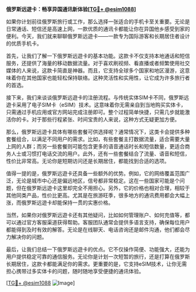 **俄罗斯远遊卡：畅享异国通讯新体验[[TG💪+ @esim1088](https://t.me/s/esim1088)]**

如果你计划前往俄罗斯旅行或工作，那么选择一张适合的手机卡至关重要。无论是日常通话、短信还是高速上网，一款优质的通讯卡都能让你在异国他乡感受到家的便利。今天，我们就来聊聊俄罗斯远遊卡——一款专为国际游客和长期居住者设计的优质手机卡。

首先，让我们了解一下俄罗斯远遊卡的基本功能。这款卡不仅支持本地通话和短信服务，还提供了海量的移动数据流量。对于喜欢刷视频、看直播或者频繁使用社交媒体的人来说，这款卡简直是神器。而且，它支持全球多个国家和地区漫游，这意味着你在其他国家也能轻松保持联络。这种灵活性和实用性，让它成为许多旅行者的首选。

接下来，我们来谈谈俄罗斯远遊卡的注册流程。与传统实体SIM卡不同，俄罗斯远遊卡采用了电子SIM卡（eSIM）技术。这意味着你无需亲自到当地购买实体卡，只需通过手机应用或官方网站完成注册即可。整个过程简单快捷，只需几步就能激活你的卡。对于那些行程紧张、时间宝贵的人来说，这种方式无疑更加方便。

那么，俄罗斯远遊卡具体有哪些套餐可供选择呢？通常情况下，这类卡会提供多种套餐组合，以满足不同用户的需求。比如，有些套餐主打数据流量，适合需要大量上网的人群；而另一些套餐则可能包含更多的语音通话时长和短信数量，更适合商务人士或习惯打电话交流的用户。此外，还有一些套餐结合了流量、语音和短信，性价比非常高。无论你是短期访问还是长期居住，都能找到合适的选项。

值得一提的是，俄罗斯远遊卡还具备一些额外的优势。例如，它的网络覆盖范围广泛，无论是城市中心还是偏远地区，信号都非常稳定。这在一些国家可能是个问题，但在俄罗斯远遊卡这里却完全不用担心。另外，它的价格也相对合理，相较于其他同类产品，性价比更高。尤其是在旅游旺季，很多地方的通讯费用都会大幅上涨，而俄罗斯远遊卡却能保持一贯的实惠价格。

当然，如果你对俄罗斯远遊卡还有其他疑问，比如如何管理账户、如何充值等，都可以通过官方客服渠道获得帮助。客服团队通常会提供多语言支持，确保每位用户都能得到及时有效的解答。无论是在线聊天、电话咨询还是邮件沟通，他们都会尽力解决你的问题。

最后，让我们总结一下俄罗斯远遊卡的优点。它不仅操作简便、功能强大，还能为用户提供稳定可靠的通信服务。无论你是计划一次短暂的旅行，还是打算在俄罗斯长期居住，这款卡都能满足你的需求。更重要的是，它支持eSIM技术，让你无需担心携带过多实体卡的问题，随时随地享受便捷的通讯体验。

[[TG💪+ @esim1088](https://t.me/s/esim1088) ![Image](https://i.postimg.cc/4NQfJmqS/Snipaste-2025-05-13-00-14-12.png)]
